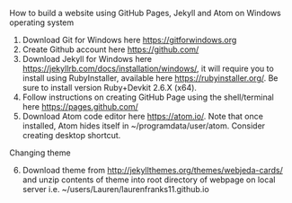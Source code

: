 How to build a website using GitHub Pages, Jekyll and Atom on Windows operating system

1.	Download Git for Windows here https://gitforwindows.org
2.	Create Github account here https://github.com/
3.	Download Jekyll for Windows here https://jekyllrb.com/docs/installation/windows/, it will require you to install using RubyInstaller, available here https://rubyinstaller.org/. Be sure to install version Ruby+Devkit 2.6.X (x64).
4.	Follow instructions on creating GitHub Page using the shell/terminal here https://pages.github.com/  
5.	Download Atom code editor here https://atom.io/. Note that once installed, Atom hides itself in ~/programdata/user/atom. Consider creating desktop shortcut.

Changing theme

6.	Download theme from http://jekyllthemes.org/themes/webjeda-cards/ and unzip contents of theme into root directory of webpage on local server i.e. ~/users/Lauren/laurenfranks11.github.io
